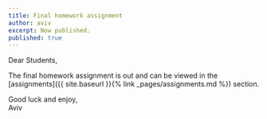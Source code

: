 ```yaml
---
title: Final homework assignment
author: aviv
excerpt: Now published.
published: true
---
```


Dear Students,

The final homework assignment is out and can be viewed in the [assignments]({{
site.baseurl }}{% link _pages/assignments.md %}) section.

Good luck and enjoy,  
Aviv


